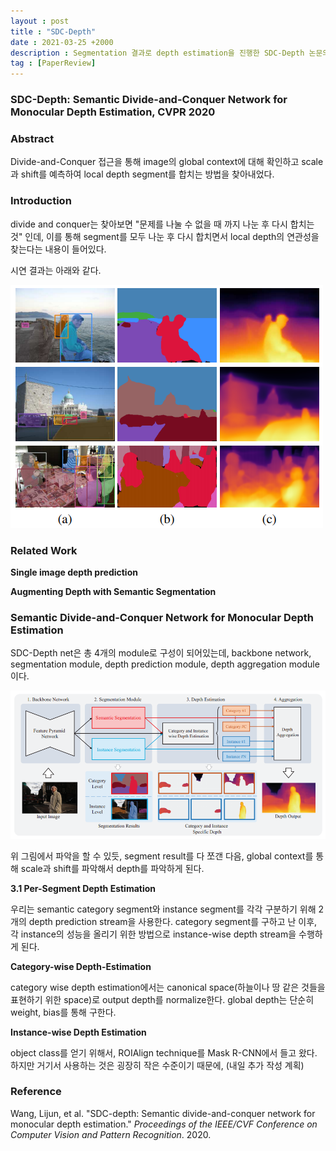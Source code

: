 ```yaml
---
layout : post
title : "SDC-Depth"
date : 2021-03-25 +2000
description : Segmentation 결과로 depth estimation을 진행한 SDC-Depth 논문의 간단한 리뷰입니다.
tag : [PaperReview]
---
```


### SDC-Depth: Semantic Divide-and-Conquer Network for Monocular Depth Estimation, CVPR 2020



### Abstract

 Divide-and-Conquer 접근을 통해 image의 global context에 대해 확인하고 scale과 shift를 예측하여 local depth segment를 합치는 방법을 찾아내었다.



### Introduction

divide and conquer는 찾아보면 "문제를 나눌 수 없을 때 까지 나눈 후 다시 합치는 것" 인데, 이를 통해 segment를 모두 나눈 후 다시 합치면서 local depth의 연관성을 찾는다는 내용이 들어있다.

 시연 결과는 아래와 같다.

![img1](https://raw.githubusercontent.com/ReaperMaKNaE/reapermaknae.github.io/main/assets/img/20210325-26.PNG)



### Related Work

__Single image depth prediction__

__Augmenting Depth with Semantic Segmentation__



### Semantic Divide-and-Conquer Network for Monocular Depth Estimation

 SDC-Depth net은 총 4개의 module로 구성이 되어있는데, backbone network, segmentation module, depth prediction module, depth aggregation module이다. 

![img2](https://raw.githubusercontent.com/ReaperMaKNaE/reapermaknae.github.io/main/assets/img/20210325-27.PNG)

 위 그림에서 파악을 할 수 있듯, segment result를 다 쪼갠 다음, global context를 통해 scale과 shift를 파악해서 depth를 파악하게 된다.

__3.1 Per-Segment Depth Estimation__

 우리는 semantic category segment와 instance segment를 각각 구분하기 위해 2개의 depth prediction stream을 사용한다. category segment를 구하고 난 이후, 각 instance의 성능을 올리기 위한 방법으로 instance-wise depth stream을 수행하게 된다.

__Category-wise Depth-Estimation__

category wise depth estimation에서는 canonical space(하늘이나 땅 같은 것들을 표현하기 위한 space)로 output depth를 normalize한다. global depth는 단순히 weight, bias를 통해 구한다.

__Instance-wise Depth Estimation__

 object class를 얻기 위해서, ROIAlign technique를 Mask R-CNN에서 들고 왔다. 하지만 거기서 사용하는 것은 굉장히 작은 수준이기 때문에, (내일 추가 작성 계획)





### Reference

Wang, Lijun, et al. "SDC-depth: Semantic divide-and-conquer network for monocular depth estimation." *Proceedings of the IEEE/CVF Conference on Computer Vision and Pattern Recognition*. 2020.


